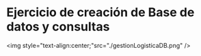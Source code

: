 
# Ejercicio de creación de Base de datos y consultas

<img style="text-align:center;"src="./gestionLogisticaDB.png" />